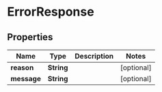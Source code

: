 
# ErrorResponse

## Properties
Name | Type | Description | Notes
------------ | ------------- | ------------- | -------------
**reason** | **String** |  |  [optional]
**message** | **String** |  |  [optional]



